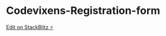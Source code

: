 # Codevixens-Registration-form

[Edit on StackBlitz ⚡️](https://stackblitz.com/edit/web-platform-2nqkzb)